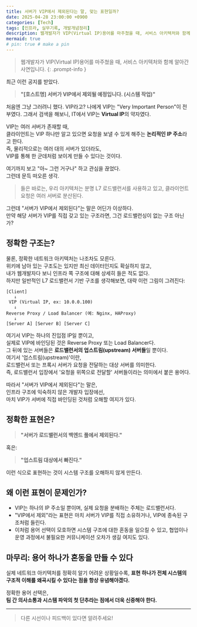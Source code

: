 ```yaml
---
title: 서버가 VIP에서 제외된다는 말, 맞는 표현일까?
date: 2025-04-28 23:00:00 +0900
categories: [Tech]
tags: [인프라, 실무기록, 개발개념정리]
description: 웹개발자가 VIP(Virtual IP)용어를 마주쳤을 때, 서비스 아키텍처와 함께 생각해보았습니다.
mermaid: true
# pin: true # make a pin
---
```

> 웹개발자가 VIP(Virtual IP)용어를 마주쳤을 때, 서비스 아키텍처와 함께 알아간 사연입니다. 
{: .prompt-info }

최근 이런 공지를 받았다.

> **"[호스트명] 서버가 VIP에서 제외될 예정입니다. (시스템 작업)"**

처음엔 그냥 그러려니 했다. VIP라고? 나에게 VIP는 "Very Important Person"이 전부였다.
그래서 검색을 해보니, IT에서 VIP는 **Virtual IP**의 약자였다.

VIP는 여러 서버가 존재할 때,  
클라이언트는 VIP 하나만 알고 있으면 요청을 보낼 수 있게 해주는 **논리적인 IP 주소**라고 한다.  
즉, 물리적으로는 여러 대의 서버가 있더라도,  
VIP를 통해 한 군데처럼 보이게 만들 수 있다는 것이다.  

여기까지 보고 "아~ 그런 거구나" 하고 관심을 끊었다.  
그런데 문득 떠오른 생각. 

> 들은 바로는, 우리 아키텍처는 분명 L7 로드밸런서를 사용하고 있고, 클라이언트 요청은 여러 서버로 분산된다.

그런데 "서버가 VIP에서 제외된다"는 말은 어딘가 이상하다.  
만약 해당 서버가 VIP를 직접 갖고 있는 구조라면, 그건 로드밸런싱이 없는 구조 아닌가?  

## 정확한 구조는?

물론, 정확한 네트워크 아키텍처는 나조차도 모른다.  
위키에 남아 있는 구조도는 있지만 최신 데이터인지도 확실하지 않고,  
내가 웹개발자다 보니 인프라 쪽 구조에 대해 상세히 들은 적도 없다.  
하지만 일반적인 L7 로드밸런서 기반 구조를 생각해보면, 대략 이런 그림이 그려진다:  

```
[Client]
   ↓
 VIP (Virtual IP, ex: 10.0.0.100)
   ↓
Reverse Proxy / Load Balancer (예: Nginx, HAProxy)
   ↓
[Server A] [Server B] [Server C]
```

여기서 VIP는 하나의 진입점 IP일 뿐이고,  
실제로 VIP에 바인딩된 것은 Reverse Proxy 또는 Load Balancer다.  
그 뒤에 있는 서버들은 **로드밸런서의 업스트림(upstream) 서버들**일 뿐이다.  
여기서 '업스트림(upstream)'이란,  
로드밸런서 또는 프록시 서버가 요청을 전달하는 대상 서버를 의미한다.  
즉, 로드밸런서 입장에서 '요청을 위쪽으로 전달할' 서버들이라는 의미에서 붙은 용어다.  

따라서 "서버가 VIP에서 제외된다"는 말은,  
인프라 구조에 익숙하지 않은 개발자 입장에선,  
마치 VIP가 서버에 직접 바인딩된 것처럼 오해할 여지가 있다.  

## 정확한 표현은?

> **"서버가 로드밸런서의 백엔드 풀에서 제외된다."**

혹은:

> **"업스트림 대상에서 빠진다."**

이런 식으로 표현하는 것이 시스템 구조를 오해하지 않게 만든다.  

## 왜 이런 표현이 문제인가?

- VIP는 하나의 IP 주소일 뿐이며, 실제 요청을 분배하는 주체는 로드밸런서다.  
- "VIP에서 제외"라는 표현은 마치 서버가 VIP를 직접 소유하거나, VIP에 종속된 구조처럼 들린다.  
- 이처럼 용어 선택이 모호하면 시스템 구조에 대한 혼동을 일으킬 수 있고, 협업이나 운영 과정에서 불필요한 커뮤니케이션 오차가 생길 여지도 있다.

## 마무리: 용어 하나가 혼동을 만들 수 있다  

실제 네트워크 아키텍처를 정확히 알기 어려운 상황일수록, 
**표현 하나가 전체 시스템의 구조적 이해를 왜곡시킬 수 있다는 점을 항상 유념해야겠다.**  

정확한 용어 선택은,   
**팀 간 의사소통과 시스템 파악의 첫 단추라는 점에서 더욱 신중해야 한다.**

---

> 다른 시선이나 피드백이 있다면 알려주세요!
